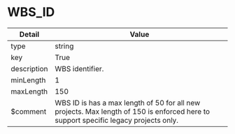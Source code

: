 # WBS_ID
| Detail | Value |
| ------ | ----- |
| type | string |
| key | True |
| description | WBS identifier. |
| minLength | 1 |
| maxLength | 150 |
| $comment | WBS ID is has a max length of 50 for all new projects. Max length of 150 is enforced here to support specific legacy projects only. |
